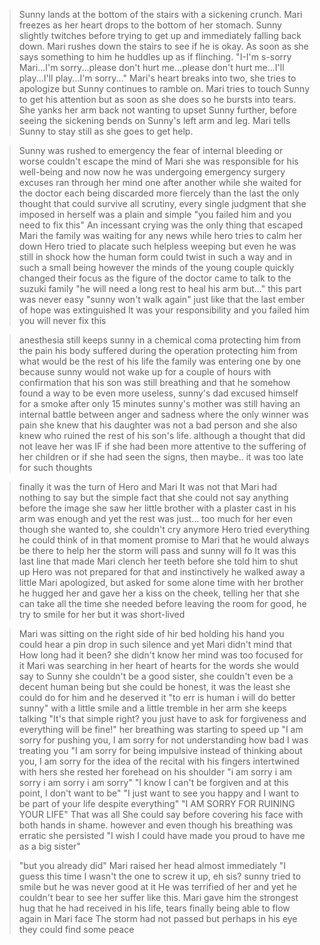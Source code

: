 >Sunny lands at the bottom of the stairs with a sickening crunch. 
>Mari freezes as her heart drops to the bottom of her stomach. 
>Sunny slightly twitches before trying to get up and immediately falling back down. 
>Mari rushes down the stairs to see if he is okay. 
>As soon as she says something to him he huddles up as if flinching. 
>"I-I'm s-sorry Mari...I'm sorry...please don't hurt me...please don't hurt me...I'll play...I'll play...I'm sorry..." 
>Mari's heart breaks into two, she tries to apologize but Sunny continues to ramble on. 
>Mari tries to touch Sunny to get his attention but as soon as she does so he bursts into tears. 
>She yanks her arm back not wanting to upset Sunny further, before seeing the sickening bends on Sunny's left arm and leg. 
>Mari tells Sunny to stay still as she goes to get help. 


>Sunny was rushed to emergency 
>the fear of internal bleeding or worse couldn't escape the mind of Mari 
>she was responsible for his well-being and now 
>now he was undergoing emergency surgery 
>excuses ran through her mind one after another while she waited for the doctor 
>each being discarded more fiercely than the last 
>the only thought that could survive all scrutiny, every single judgment that she imposed in herself 
>was a plain and simple 
>"you failed him and you need to fix this" 
>An incessant crying was the only thing that escaped Mari 
>the family was waiting for any news while hero tries to calm her down 
>Hero tried to placate such helpless weeping but even he was still in shock 
>how the human form could twist in such a way 
>and in such a small being 
>however the minds of the young couple quickly changed their focus as the figure of the doctor came to talk to the suzuki family 
>"he will need a long rest to heal his arm but..." 
>this part was never easy 
>"sunny won't walk again" 
>just like that the last ember of hope was extinguished 
>It was your responsibility and you failed him 
>you will never fix this 

>anesthesia still keeps sunny in a chemical coma 
>protecting him from the pain his body suffered during the operation 
>protecting him from what would be the rest of his life 
>the family was entering one by one because sunny would not wake up for a couple of hours 
>with confirmation that his son was still breathing and that he somehow found a way to be even more useless, sunny's dad excused himself for a smoke after only 15 minutes 
>sunny's mother was still having an internal battle between anger and sadness where the only winner was pain 
>she knew that his daughter was not a bad person and she also knew who ruined the rest of his son's life. 
>although a thought that did not leave her was IF 
>if she had been more attentive to the suffering of her children or if she had seen the signs, then maybe.. 
>it was too late for such thoughts 

>finally it was the turn of Hero and Mari 
>It was not that Mari had nothing to say but the simple fact that she could not say anything before the image she saw 
>her little brother with a plaster cast in his arm was enough and yet the rest was just... too much for her 
>even though she wanted to, she couldn't cry anymore 
>Hero tried everything he could think of in that moment 
>promise to Mari that he would always be there to help her 
>the storm will pass and sunny will fo 
>It was this last line that made Mari clench her teeth before she told him to shut up 
>Hero was not prepared for that and instinctively he walked away a little 
>Mari apologized, but asked for some alone time with her brother 
>he hugged her and gave her a kiss on the cheek, telling her that she can take all the time she needed 
>before leaving the room for good, he try to smile for her but it was short-lived 

>Mari was sitting on the right side of hir bed holding his hand 
>you could hear a pin drop in such silence and yet Mari didn't mind that 
>How long had it been? 
>she didn't know 
>her mind was too focused for it 
>Mari was searching in her heart of hearts for the words she would say to Sunny 
>she couldn't be a good sister, she couldn't even be a decent human being 
>but she could be honest, it was the least she could do for him and he deserved it 
>"to err is human i will do better sunny" 
>with a little smile and a little tremble in her arm she keeps talking 
>"It's that simple right? you just have to ask for forgiveness and everything will be fine!" 
>her breathing was starting to speed up 
>"I am sorry for pushing you, I am sorry for not understanding how bad I was treating you 
>"I am sorry for being impulsive instead of thinking about you, I am sorry for the idea of the recital 
>with his fingers intertwined with hers she rested her forehead on his shoulder 
>"i am sorry i am sorry i am sorry i am sorry" 
>"I know I can't be forgiven and at this point, I don't want to be" 
>"I just want to see you happy and I want to be part of your life despite everything" 
>"I AM SORRY FOR RUINING YOUR LIFE" 
>That was all She could say before covering his face with both hands in shame. 
>however and even though his breathing was erratic she persisted 
>"I wish I could have made you proud to have me as a big sister" 




>"but you already did" 
>Mari raised her head almost immediately 
>"I guess this time I wasn't the one to screw it up, eh sis? 
>sunny tried to smile but he was never good at it 
>He was terrified of her and yet he couldn't bear to see her suffer like this.
>Mari gave him the strongest hug that he had received in his life, tears finally being able to flow again in Mari face
>The storm had not passed but perhaps in his eye they could find some peace